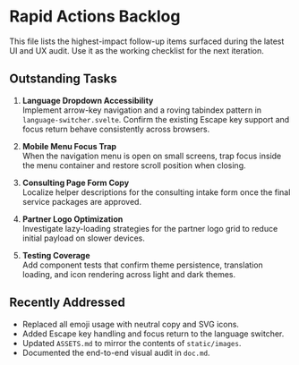 # Rapid Actions Backlog

This file lists the highest-impact follow-up items surfaced during the latest UI and UX audit. Use it as the working checklist for the next iteration.

## Outstanding Tasks

1. **Language Dropdown Accessibility**  
   Implement arrow-key navigation and a roving tabindex pattern in `language-switcher.svelte`. Confirm the existing Escape key support and focus return behave consistently across browsers.

2. **Mobile Menu Focus Trap**  
   When the navigation menu is open on small screens, trap focus inside the menu container and restore scroll position when closing.

3. **Consulting Page Form Copy**  
   Localize helper descriptions for the consulting intake form once the final service packages are approved.

4. **Partner Logo Optimization**  
   Investigate lazy-loading strategies for the partner logo grid to reduce initial payload on slower devices.

5. **Testing Coverage**  
   Add component tests that confirm theme persistence, translation loading, and icon rendering across light and dark themes.

## Recently Addressed

- Replaced all emoji usage with neutral copy and SVG icons.
- Added Escape key handling and focus return to the language switcher.
- Updated `ASSETS.md` to mirror the contents of `static/images`.
- Documented the end-to-end visual audit in `doc.md`.
